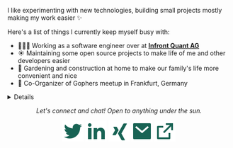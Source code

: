 I like experimenting with new technologies, building small projects mostly making my work easier ✨

Here's a list of things I currently keep myself busy with:

- 👩🏻‍💻 Working as a software engineer over at **[Infront Quant AG](https://www.infrontquant.com/)**
- ☀️ Maintaining some open source projects to make life of me and other developers easier
- 🌱 Gardening and construction at home to make our family's life more convenient and nice
- 👯 Co-Organizer of Gophers meetup in Frankfurt, Germany

<details>

  ![Sascha's github stats](https://github-readme-stats.vercel.app/api?username=sascha-andres&theme=nord)

</details>

<p align="center">
  <i>Let's connect and chat! Open to anything under the sun.</i>

  <p align="center">
    <a href="https://twitter.com/livingit_de" alt="Twitter"><img src="https://github.com/sascha-andres/sascha-andres/raw/master/assets/twitter.svg"></a>
    <a href="https://www.linkedin.com/in/sascha-andres-b7b91935/" alt="Linkedin"><img src="https://github.com/sascha-andres/sascha-andres/raw/master/assets/linkedin.svg"></a>
    <a href="https://www.xing.com/profile/Sascha_Andres/" alt="Linkedin"><img src="https://github.com/sascha-andres/sascha-andres/raw/master/assets/xing.svg"></a>
    <a href="mailto:github@livingit.de" alt="Contact me"><img src="https://github.com/sascha-andres/sascha-andres/raw/master/assets/mail.svg"></a>
    <a href="https://livingit.de" alt="My site"><img src="https://github.com/sascha-andres/sascha-andres/raw/master/assets/external.svg"></a>
  </p>
</p>
